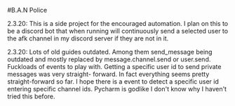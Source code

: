 #B.A.N Police

2.3.20: This is a side project for the encouraged automation.  I plan on this to be a discord bot that when running will continuously send a selected user to the afk channel in my discord server if they are not in it.

2.3.20: Lots of old guides outdated.  Among them send_message being outdated and mostly replaced by message.channel.send or user.send.  Fuckloads of events to play with.  Getting a specific user id to send private messages was very straight- forward.  In fact everything seems pretty straight-forward so far.  I hope there is a event to detect a specific user id entering specific channel ids.  Pycharm is godlike I don't know why I haven't tried this before.